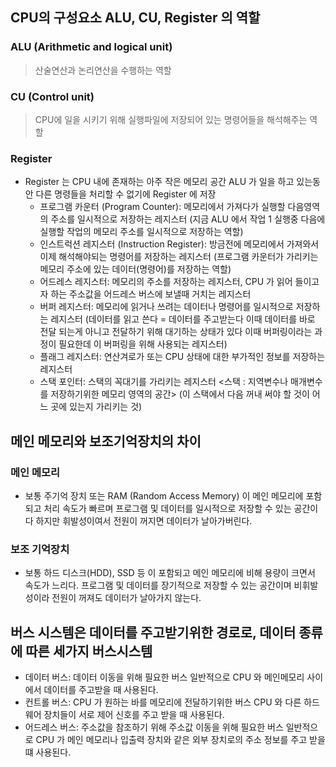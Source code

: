 ## CPU의 구성요소 ALU, CU, Register 의 역할
 ### ALU (Arithmetic and logical unit)
   > 산술연산과 논리연산을 수행하는 역할
 ### CU (Control unit)
   > CPU에 일을 시키기 위해 실행파일에 저장되어 있는 명령어들을 해석해주는 역할
 ### Register
 - Register 는 CPU 내에 존재하는 아주 작은 메모리 공간
    ALU 가 일을 하고 있는동안 다른 명령들을 처리할 수 없기에 Register 에 저장
    - 프로그램 카운터 (Program Counter): 
        메모리에서 가져다가 실행할 다음영역의 주소를 일시적으로 저장하는 레지스터
        (지금 ALU 에서 작업 1 실행중 다음에 실행할 작업의 메모리 주소를 일시적으로 저장하는 역할)
    - 인스트럭션 레지스터 (Instruction Register): 
        방금전에 메모리에서 가져와서 이제 해석해야되는 명령어를 저장하는 레지스터
        (프로그램 카운터가 가리키는 메모리 주소에 있는 데이터(명령어)를 저장하는 역할)
    - 어드레스 레지스터:
        메모리의 주소를 저장하는 레지스터, CPU 가 읽어 들이고자 하는 주소값을 어드레스 버스에 보낼때 거치는 레지스터
    - 버퍼 레지스터:
        메모리에 읽거나 쓰려는 데이터나 명령어를 일시적으로 저장하는 레지스터
        (데이터를 읽고 쓴다 = 데이터를 주고받는다 이때 데이터를 바로 전달 되는게 아니고 전달하기 위해 대기하는 상태가 있다
        이때 버퍼링이라는 과정이 필요한데 이 버퍼링을 위해 사용되는 레지스터)
    - 플래그 레지스터:
        연산겨로가 또는 CPU 상태에 대한 부가적인 정보를 저장하는 레지스터
    - 스택 포인터:
        스택의 꼭대기를 가리키는 레지스터 
        <스택 : 지역변수나 매개변수를 저장하기위한 메모리 영역의 공간>
        (이 스택에서 다음 꺼내 써야 할 것이 어느 곳에 있는지 가리키는 것)

## 메인 메모리와 보조기억장치의 차이
### 메인 메모리
  - 보통 주기억 장치 또는 RAM (Random Access Memory) 이 메인 메모리에 포함되고 처리 속도가 빠르며 프로그램 및 데이터를 일시적으로 저장할 수 있는 공간이다
    하지만 휘발성이여서 전원이 꺼지면 데이터가 날아가버린다.
### 보조 기억장치
  - 보통 하드 디스크(HDD), SSD 등 이 포함되고 메인 메모리에 비해 용량이 크면서 속도가 느리다.
    프로그램 및 데이터를 장기적으로 저장할 수 있는 공간이며 비휘발성이라 전원이 꺼져도 데이터가 날아가지 않는다.


## 버스 시스템은 데이터를 주고받기위한 경로로, 데이터 종류에 따른 세가지 버스시스템
 - 데이터 버스: 데이터 이동을 위해 필요한 버스
    일반적으로 CPU 와 메인메모리 사이에서 데이터를 주고받을 때 사용된다.
 - 컨트롤 버스: CPU 가 원하는 바를 메모리에 전달하기위한 버스
    CPU 와 다른 하드웨어 장치들이 서로 제어 신호를 주고 받을 때 사용된다.
 - 어드레스 버스: 주소값을 참조하기 위해 주소값 이동을 위해 필요한 버스
    일반적으로 CPU 가 메인 메모리나 입출력 장치와 같은 외부 장치로의 주소 정보를 주고 받을 떄 사용된다.
